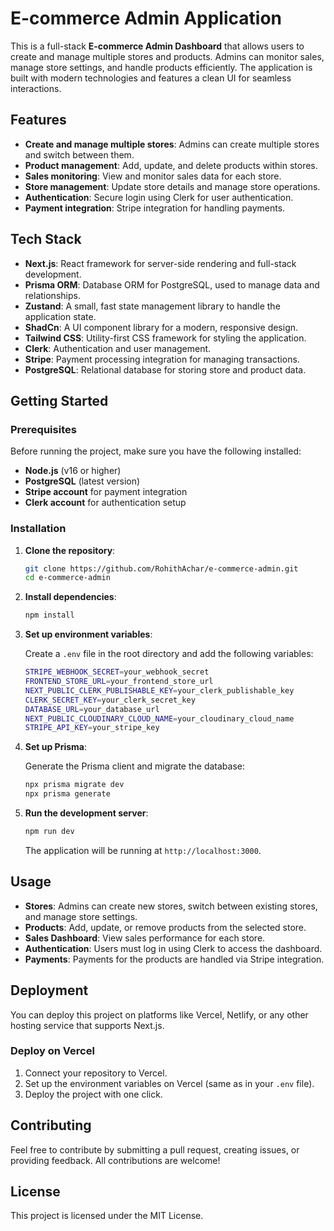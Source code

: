 # E-commerce Admin Application

This is a full-stack **E-commerce Admin Dashboard** that allows users to create and manage multiple stores and products. Admins can monitor sales, manage store settings, and handle products efficiently. The application is built with modern technologies and features a clean UI for seamless interactions.

## Features

- **Create and manage multiple stores**: Admins can create multiple stores and switch between them.
- **Product management**: Add, update, and delete products within stores.
- **Sales monitoring**: View and monitor sales data for each store.
- **Store management**: Update store details and manage store operations.
- **Authentication**: Secure login using Clerk for user authentication.
- **Payment integration**: Stripe integration for handling payments.

## Tech Stack

- **Next.js**: React framework for server-side rendering and full-stack development.
- **Prisma ORM**: Database ORM for PostgreSQL, used to manage data and relationships.
- **Zustand**: A small, fast state management library to handle the application state.
- **ShadCn**: A UI component library for a modern, responsive design.
- **Tailwind CSS**: Utility-first CSS framework for styling the application.
- **Clerk**: Authentication and user management.
- **Stripe**: Payment processing integration for managing transactions.
- **PostgreSQL**: Relational database for storing store and product data.

## Getting Started

### Prerequisites

Before running the project, make sure you have the following installed:

- **Node.js** (v16 or higher)
- **PostgreSQL** (latest version)
- **Stripe account** for payment integration
- **Clerk account** for authentication setup

### Installation

1. **Clone the repository**:
   ```bash
   git clone https://github.com/RohithAchar/e-commerce-admin.git
   cd e-commerce-admin
   ```

2. **Install dependencies**:
   ```bash
   npm install
   ```

3. **Set up environment variables**:

   Create a `.env` file in the root directory and add the following variables:

   ```bash
   STRIPE_WEBHOOK_SECRET=your_webhook_secret
   FRONTEND_STORE_URL=your_frontend_store_url
   NEXT_PUBLIC_CLERK_PUBLISHABLE_KEY=your_clerk_publishable_key
   CLERK_SECRET_KEY=your_clerk_secret_key
   DATABASE_URL=your_database_url
   NEXT_PUBLIC_CLOUDINARY_CLOUD_NAME=your_cloudinary_cloud_name
   STRIPE_API_KEY=your_stripe_key
   ```

4. **Set up Prisma**:

   Generate the Prisma client and migrate the database:

   ```bash
   npx prisma migrate dev
   npx prisma generate
   ```

5. **Run the development server**:

   ```bash
   npm run dev
   ```

   The application will be running at `http://localhost:3000`.

## Usage

- **Stores**: Admins can create new stores, switch between existing stores, and manage store settings.
- **Products**: Add, update, or remove products from the selected store.
- **Sales Dashboard**: View sales performance for each store.
- **Authentication**: Users must log in using Clerk to access the dashboard.
- **Payments**: Payments for the products are handled via Stripe integration.

## Deployment

You can deploy this project on platforms like Vercel, Netlify, or any other hosting service that supports Next.js.

### Deploy on Vercel

1. Connect your repository to Vercel.
2. Set up the environment variables on Vercel (same as in your `.env` file).
3. Deploy the project with one click.

## Contributing

Feel free to contribute by submitting a pull request, creating issues, or providing feedback. All contributions are welcome!

## License

This project is licensed under the MIT License.
